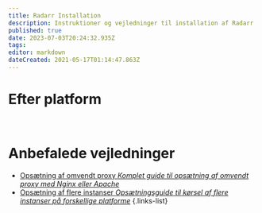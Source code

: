 ```yaml
---
title: Radarr Installation
description: Instruktioner og vejledninger til installation af Radarr
published: true
date: 2023-07-03T20:24:32.935Z
tags: 
editor: markdown
dateCreated: 2021-05-17T01:14:47.863Z
---
```


# Efter platform
[<i class="fab fa-windows" style="font-size: 3em;"></i>](/radarr/installation/windows)&nbsp;&nbsp;&nbsp;&nbsp;[<i class="fab fa-linux" style="font-size: 3em;"></i>](/radarr/installation/linux)&nbsp;&nbsp;&nbsp;&nbsp;[<i class="fab fa-apple" style="font-size: 3em;"></i>](/radarr/installation/macos)&nbsp;&nbsp;&nbsp;&nbsp;[<i class="fab fa-freebsd" style="font-size: 3em;"></i>](/radarr/installation/freebsd)&nbsp;&nbsp;&nbsp;&nbsp;[<i class="fab fa-docker" style="font-size: 3em;"></i>](/radarr/installation/docker)

# Anbefalede vejledninger
- [Opsætning af omvendt proxy *Komplet guide til opsætning af omvendt proxy med Nginx eller Apache*](/radarr/installation/reverse-proxy)
- [Opsætning af flere instanser *Opsætningsguide til kørsel af flere instanser på forskellige platforme*](/radarr/installation/multiple-instances)
{.links-list}